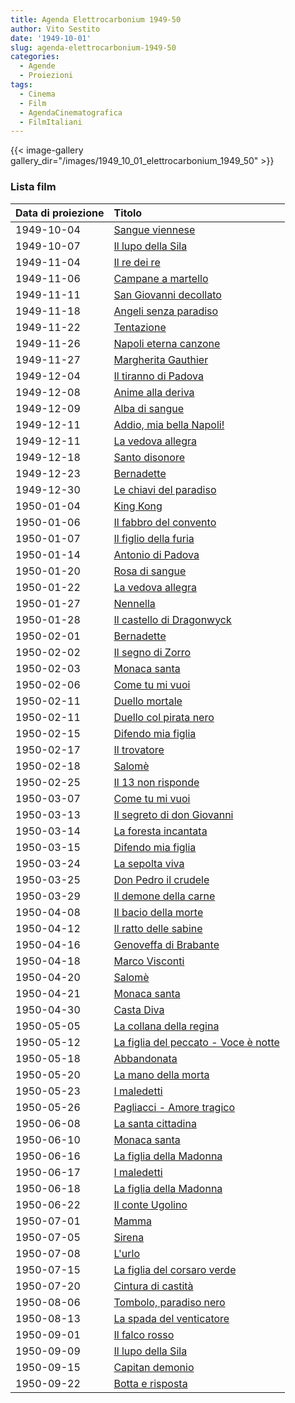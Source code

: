 ```yaml
---
title: Agenda Elettrocarbonium 1949-50
author: Vito Sestito
date: '1949-10-01'
slug: agenda-elettrocarbonium-1949-50
categories:
  - Agende
  - Proiezioni
tags:
  - Cinema
  - Film
  - AgendaCinematografica
  - FilmItaliani
---
```

{{< image-gallery gallery_dir="/images/1949_10_01_elettrocarbonium_1949_50" >}}

### Lista film

|Data di proiezione |Titolo                               |
|:------------------|:------------------------------------|
|1949-10-04         |[Sangue viennese](https://www.imdb.com/title/tt0035559/)|
|1949-10-07         |[Il lupo della Sila](https://www.imdb.com/title/tt0041609/)|
|1949-11-04         |[Il re dei re](https://www.imdb.com/title/tt0018054/)|
|1949-11-06         |[Campane a martello](https://www.imdb.com/title/tt0042303/)|
|1949-11-11         |[San Giovanni decollato](https://www.imdb.com/title/tt0033017/)|
|1949-11-18         |[Angeli senza paradiso](https://www.imdb.com/title/tt0024249/)|
|1949-11-22         |[Tentazione](https://www.imdb.com/title/tt0039015/)|
|1949-11-26         |[Napoli eterna canzone](https://www.imdb.com/title/tt0041684/)|
|1949-11-27         |[Margherita Gauthier](https://www.imdb.com/title/tt0028683/)|
|1949-12-04         |[Il tiranno di Padova](https://www.imdb.com/title/tt0039039/)|
|1949-12-08         |[Anime alla deriva](https://www.imdb.com/title/tt0023826/)|
|1949-12-09         |[Alba di sangue](https://www.imdb.com/title/tt0040568/)|
|1949-12-11         |[Addio, mia bella Napoli!](https://www.imdb.com/title/tt0038287/)|
|1949-12-11         |[La vedova allegra](https://www.imdb.com/title/tt0025493/)|
|1949-12-18         |[Santo disonore](https://www.imdb.com/title/tt0041843/)|
|1949-12-23         |[Bernadette](https://www.imdb.com/title/tt0036377/)|
|1949-12-30         |[Le chiavi del paradiso](https://www.imdb.com/title/tt0036983/)|
|1950-01-04         |[King Kong](https://www.imdb.com/title/tt0024216/)|
|1950-01-06         |[Il fabbro del convento](https://www.imdb.com/title/tt0039364/)|
|1950-01-07         |[Il figlio della furia](https://www.imdb.com/title/tt0035360/)|
|1950-01-14         |[Antonio di Padova](https://www.imdb.com/title/tt0041126/)|
|1950-01-20         |[Rosa di sangue](https://www.imdb.com/title/tt0031876/)|
|1950-01-22         |[La vedova allegra](https://www.imdb.com/title/tt0025493/)|
|1950-01-27         |[Nennella](https://www.imdb.com/title/tt0040640/)|
|1950-01-28         |[Il castello di Dragonwyck](https://www.imdb.com/title/tt0038492/)|
|1950-02-01         |[Bernadette](https://www.imdb.com/title/tt0036377/)|
|1950-02-02         |[Il segno di Zorro](https://www.imdb.com/title/tt0032762/)|
|1950-02-03         |[Monaca santa](https://www.imdb.com/title/tt0037925/)|
|1950-02-06         |[Come tu mi vuoi](https://www.imdb.com/title/tt0022641/)|
|1950-02-11         |[Duello mortale](https://www.imdb.com/title/tt0033873/)|
|1950-02-11         |[Duello col pirata nero](https://www.imdb.com/title/tt0030725/)|
|1950-02-15         |[Difendo mia figlia](https://www.imdb.com/title/tt0165938/)|
|1950-02-17         |[Il trovatore](https://www.imdb.com/title/tt0041991/)|
|1950-02-18         |[Salomè](https://www.imdb.com/title/tt0038046/)|
|1950-02-25         |[Il 13 non risponde](https://www.imdb.com/title/tt0038279/)|
|1950-03-07         |[Come tu mi vuoi](https://www.imdb.com/title/tt0022641/)|
|1950-03-13         |[Il segreto di don Giovanni](https://www.imdb.com/title/tt0039809/)|
|1950-03-14         |[La foresta incantata](https://www.imdb.com/title/tt0037672/)|
|1950-03-15         |[Difendo mia figlia](https://www.imdb.com/title/tt0165938/)|
|1950-03-24         |[La sepolta viva](https://www.imdb.com/title/tt0040774/)|
|1950-03-25         |[Don Pedro il crudele](https://www.imdb.com/title/tt0036960/)|
|1950-03-29         |[Il demone della carne](https://www.imdb.com/title/tt0038232/)|
|1950-04-08         |[Il bacio della morte](https://www.imdb.com/title/tt0039536/)|
|1950-04-12         |[Il ratto delle sabine](https://www.imdb.com/title/tt0038016/)|
|1950-04-16         |[Genoveffa di Brabante](https://www.imdb.com/title/tt0039415/)|
|1950-04-18         |[Marco Visconti](https://www.imdb.com/title/tt0032758/)|
|1950-04-20         |[Salomè](https://www.imdb.com/title/tt0038046/)|
|1950-04-21         |[Monaca santa](https://www.imdb.com/title/tt0037925/)|
|1950-04-30         |[Casta Diva](https://www.imdb.com/title/tt0026188/)|
|1950-05-05         |[La collana della regina](https://www.imdb.com/title/tt0207295/)|
|1950-05-12         |[La figlia del peccato - Voce è notte](https://www.imdb.com/title/tt0041365/)|
|1950-05-18         |[Abbandonata](https://www.imdb.com/title/tt0036577/)|
|1950-05-20         |[La mano della morta](https://www.imdb.com/title/tt0041633/)|
|1950-05-23         |[I maledetti](https://www.imdb.com/title/tt0039615/)|
|1950-05-26         |[Pagliacci - Amore tragico](https://www.imdb.com/title/tt0039691/)|
|1950-06-08         |[La santa cittadina](https://www.imdb.com/title/tt0178337/)|
|1950-06-10         |[Monaca santa](https://www.imdb.com/title/tt0037925/)|
|1950-06-16         |[La figlia della Madonna](https://www.imdb.com/title/tt0041366/)|
|1950-06-17         |[I maledetti](https://www.imdb.com/title/tt0039615/)|
|1950-06-18         |[La figlia della Madonna](https://www.imdb.com/title/tt0041366/)|
|1950-06-22         |[Il conte Ugolino](https://www.imdb.com/title/tt0041261/)|
|1950-07-01         |[Mamma](https://www.imdb.com/title/tt0032745/)|
|1950-07-05         |[Sirena](https://www.imdb.com/title/tt0130261/)|
|1950-07-08         |[L'urlo](https://www.imdb.com/title/tt0039136/)|
|1950-07-15         |[La figlia del corsaro verde](https://www.imdb.com/title/tt0032468/)|
|1950-07-20         |[Cintura di castità](https://www.imdb.com/title/tt0041250/)|
|1950-08-06         |[Tombolo, paradiso nero](https://www.imdb.com/title/tt0039905/)|
|1950-08-13         |[La spada del venticatore](https://www.imdb.com/title/tt0162292/)|
|1950-09-01         |[Il falco rosso](https://www.imdb.com/title/tt0041344/)|
|1950-09-09         |[Il lupo della Sila](https://www.imdb.com/title/tt0041609/)|
|1950-09-15         |[Capitan demonio](https://www.imdb.com/title/tt0039241/)|
|1950-09-22         |[Botta e risposta](https://www.imdb.com/title/tt0041200/)|
